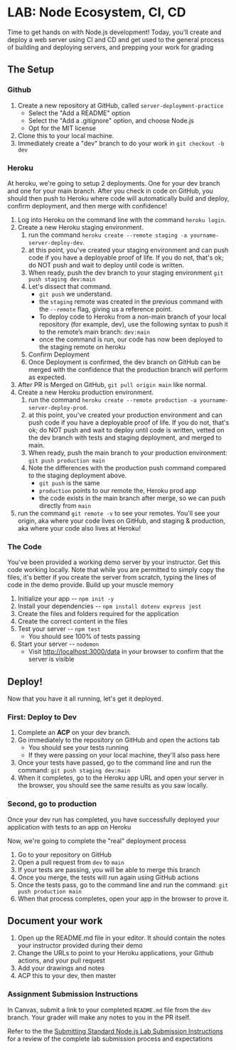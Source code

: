 # LAB: Node Ecosystem, CI, CD

Time to get hands on with Node.js development! Today, you'll create and deploy a web server using CI and CD and get used to the general process of building and deploying servers, and prepping your work for grading

## The Setup

### Github

1. Create a new repository at GitHub, called `server-deployment-practice`
   - Select the "Add a README" option
   - Select the "Add a .gitignore" option, and choose Node.js
   - Opt for the MIT license
1. Clone this to your local machine.
1. Immediately create a "dev" branch to do your work in
   `git checkout -b dev`

### Heroku

At heroku, we're going to setup 2 deployments. One for your dev branch and one for your main branch. After you check in code on GitHub, you should then push to Heroku where code will automatically build and deploy, confirm deployment, and then merge with confidence!
 
1. Log into Heroku on the command line with the command `heroku login`.  
1. Create a new Heroku staging environment. 
   1. run the command `heroku create --remote staging -a yourname-server-deploy-dev`. 
   1. at this point, you've created your staging environment and can push code if you have a deployable proof of life.  If you do not, that's ok; do NOT push and wait to deploy until code is written.
   1. When ready, push the dev branch to your staging environment `git push staging dev:main`
   1. Let's dissect that command.  
      - `git push` we understand.  
      - the `staging` remote was created in the previous command with the `--remote` flag, giving us a reference point. 
      - To deploy code to Heroku from a non-main branch of your local repository (for example, dev), use the following syntax to push it to the remote’s main branch: `dev:main` 
      - once the command is run, our code has now been deployed to the staging remote on heroku
   1. Confirm Deployment
   1. Once Deployment is confirmed, the dev branch on GitHub can be merged with the confidence that the production branch will perform as expected.
1. After PR is Merged on GitHub, `git pull origin main` like normal.
1. Create a new Heroku production environment. 
   1. run the command `heroku create --remote production -a yourname-server-deploy-prod`.
   1. at this point, you've created your production environment and can push code if you have a deployable proof of life.  If you do not, that's ok; do NOT push and wait to deploy until code is written, vetted on the dev branch with tests and staging deployment, and merged to main.
   1. When ready, push the main branch to your production environment: `git push production main`
   1. Note the differences with the production push command compared to the staging deployment above.
      - `git push` is the same
      - `production`  points to our remote the, Heroku prod app
      - the code exists in the main branch after merge, so we can push directly from `main`
1. run the command `git remote -v` to see your remotes.  You'll see your origin, aka where your code lives on GitHub, and staging & production, aka where your code also lives at Heroku!

### The Code

You've been provided a working demo server by your instructor. Get this code working locally. Note that while you are permitted to simply copy the files, it's better if you create the server from scratch, typing the lines of code in the demo provide. Build up your muscle memory

1. Initialize your app -- `npm init -y`
1. Install your dependencies -- `npm install dotenv express jest`
1. Create the files and folders required for the application
1. Create the correct content in the files
1. Test your server -- `npm test`
   - You should see 100% of tests passing
1. Start your server -- `nodemon`
   - Visit <http://localhost:3000/data> in your browser to confirm that the server is visible

## Deploy!

Now that you have it all running, let's get it deployed.

### First: Deploy to Dev

1. Complete an **ACP** on your dev branch.
1. Go immediately to the repository on GitHub and open the actions tab
   - You should see your tests running
   - If they were passing on your local machine, they'll also pass here
1. Once your tests have passed, go to the command line and run the command: `git push staging dev:main`
1. When it completes, go to the Heroku app URL and open your server in the browser, you should see the same results as you saw locally.

### Second, go to production

Once your dev run has completed, you have successfully deployed your application with tests to an app on Heroku

Now, we're going to complete the "real" deployment process

1. Go to your repository on GitHub
1. Open a pull request from `dev` to `main`
1. If your tests are passing, you will be able to merge this branch
1. Once you merge, the tests will run again using GitHub actions
1. Once the tests pass, go to the command line and run the command: `git push production main`
1. When that process completes, open your app in the browser to prove it.

## Document your work

1. Open up the README.md file in your editor. It should contain the notes your instructor provided during their demo
1. Change the URLs to point to your Heroku applications, your Github actions, and your pull request
1. Add your drawings and notes
1. ACP this to your dev, then master

### Assignment Submission Instructions

In Canvas, submit a link to your completed `README.md` file from the `dev` branch.  Your grader will make any notes to you in the PR itself.

 Refer to the the [Submitting Standard Node.js Lab Submission Instructions](../../../reference/submission-instructions/labs/node-apps.md) for a review of the complete lab submission process and expectations
